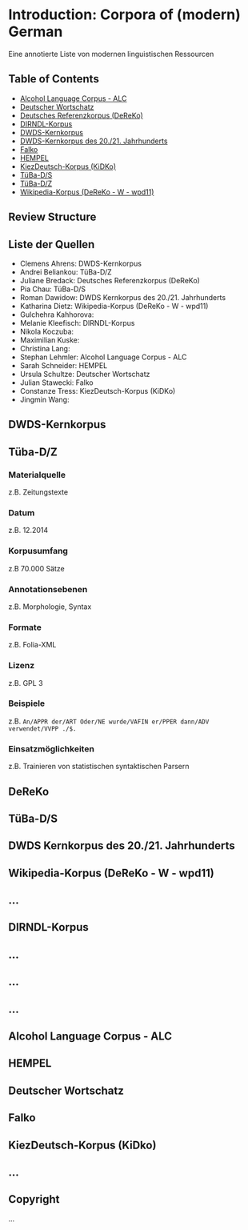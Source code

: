 # Introduction: Corpora of (modern) German
Eine annotierte Liste von modernen linguistischen Ressourcen

## Table of Contents
 * [Alcohol Language Corpus - ALC]()
 * [Deutscher Wortschatz]()
 * [Deutsches Referenzkorpus (DeReKo)]()
 * [DIRNDL-Korpus]()
 * [DWDS-Kernkorpus]()
 * [DWDS-Kernkorpus des 20./21. Jahrhunderts]()
 * [Falko]()
 * [HEMPEL]()
 * [KiezDeutsch-Korpus (KiDKo)]()
 * [TüBa-D/S]()
 * [TüBa-D/Z]()
 * [Wikipedia-Korpus (DeReKo - W - wpd11)]()

## Review Structure

## Liste der Quellen
 - Clemens Ahrens: DWDS-Kernkorpus
 - Andrei Beliankou: TüBa-D/Z
 - Juliane Bredack: Deutsches Referenzkorpus (DeReKo)
 - Pia Chau: TüBa-D/S
 - Roman Dawidow: DWDS Kernkorpus des 20./21. Jahrhunderts
 - Katharina Dietz: Wikipedia-Korpus (DeReKo - W - wpd11)
 - Gulchehra Kahhorova:
 - Melanie Kleefisch: DIRNDL-Korpus
 - Nikola Koczuba:
 - Maximilian Kuske:
 - Christina Lang:
 - Stephan Lehmler: Alcohol Language Corpus - ALC
 - Sarah Schneider: HEMPEL
 - Ursula Schultze: Deutscher Wortschatz
 - Julian Stawecki: Falko
 - Constanze Tress: KiezDeutsch-Korpus (KiDKo)
 - Jingmin Wang:

## DWDS-Kernkorpus

## Tüba-D/Z

### Materialquelle
  z.B. Zeitungstexte
### Datum
  z.B. 12.2014
### Korpusumfang
  z.B 70.000 Sätze
### Annotationsebenen
  z.B. Morphologie, Syntax
### Formate
  z.B. Folia-XML
### Lizenz
  z.B. GPL 3
### Beispiele
  z.B. `An/APPR der/ART Oder/NE wurde/VAFIN er/PPER dann/ADV verwendet/VVPP ./$.`
### Einsatzmöglichkeiten
  z.B. Trainieren von statistischen syntaktischen Parsern

## DeReKo

## TüBa-D/S

## DWDS Kernkorpus des 20./21. Jahrhunderts

## Wikipedia-Korpus (DeReKo - W - wpd11)

## ...

## DIRNDL-Korpus

## ...

## ...

## ...

## Alcohol Language Corpus - ALC

## HEMPEL

## Deutscher Wortschatz

## Falko

## KiezDeutsch-Korpus (KiDko)

## ...

## Copyright
...
